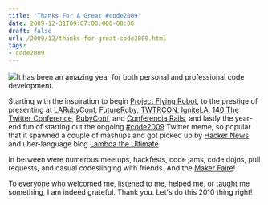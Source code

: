 ```yaml
---
title: 'Thanks For A Great #code2009'
date: 2009-12-31T09:07:00.000-08:00
draft: false
url: /2009/12/thanks-for-great-code2009.html
tags: 
- code2009
---
```


[![](http://edibleink.files.wordpress.com/2009/11/champagne2-1.jpg)](http://edibleink.files.wordpress.com/2009/11/champagne2-1.jpg)It has been an amazing year for both personal and professional code development.  
  
Starting with the inspiration to begin [Project Flying Robot](http://flyingrobo.com), to the prestige of presenting at [LARubyConf](http://www.larubyconf.com/), [FutureRuby](http://futureruby.com/), [TWTRCON](http://twtrcon.com/), [IgniteLA](http://ignite.oreilly.com/), [140 The Twitter Conference](http://parnassusgroup.com/twitterconference/), [RubyConf](http://www.rubyconf.org/), and [Conferencia Rails](http://www.conferenciarails.org/), and lastly the year-end fun of starting out the ongoing [#code2009](http://search.twitter.com/search?q=%23code2009) Twitter meme, so popular that it spawned a couple of mashups and got picked up by [Hacker News](http://news.ycombinator.com/item?id=1023432) and uber-language blog [Lambda the Ultimate](http://lambda-the-ultimate.org/node/3749).  
  
In between were numerous meetups, hackfests, code jams, code dojos, pull requests, and casual codeslinging with friends. And the [Maker Faire](http://www.makerfaire.com/)!  
  
To everyone who welcomed me, listened to me, helped me, or taught me something, I am indeed grateful. Thank you. Let's do this 2010 thing right!